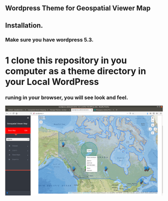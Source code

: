 ## Wordpress Theme for Geospatial Viewer Map
## Installation.
### Make sure you have wordpress 5.3.
 # 1 clone this repository in you computer as a theme directory in your Local WordPress
### runing in your browser, you will see look and feel.

![Image of Yaktocat](https://github.com/Canadian-Geospatial-Platform/WPTheme_GeospatialViewer/blob/master/img/desktop.png)
